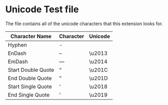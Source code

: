 # Unicode Test file

The file contains all of the unicode characters that this extension looks for.

| Character Name     | Character | Unicode |
| ------------------ | --------- | ------- |
| Hyphen             | -         |         |
| EnDash             | –         | \u2013  |
| EmDash             | —         | \u2014  |
| Start Double Quote | “         | \u201C  |
| End Double Quote   | ”         | \u201D  |
| Start Single Quote | ‘         | \u2018  |
| End Single Quote   | ’         | \u2019  |

